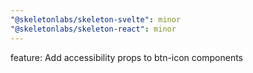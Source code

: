 ```yaml
---
"@skeletonlabs/skeleton-svelte": minor
"@skeletonlabs/skeleton-react": minor
---
```


feature: Add accessibility props to btn-icon components
  